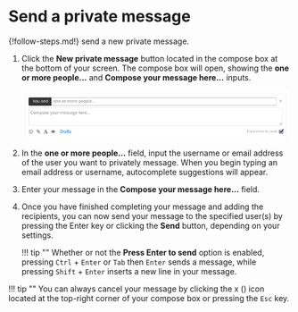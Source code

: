 # Send a private message

{!follow-steps.md!} send a new private message.

1. Click the **New private message** button located in the compose box
at the bottom of your screen.  The compose box will open, showing the
**one or more people...** and **Compose your message here...** inputs.

    ![Private message](/static/images/help/private-box.png)

2. In the **one or more people...** field, input the username or email
address of the user you want to privately message. When you begin
typing an email address or username, autocomplete suggestions will
appear.

3. Enter your message in the **Compose your message here...** field.

4. Once you have finished completing your message and adding the recipients,
you can now send your message to the specified user(s) by pressing the Enter
key or clicking the **Send** button, depending on your settings.

    !!! tip ""
        Whether or not the **Press Enter to send** option is enabled, pressing
        `Ctrl` + `Enter` or `Tab` then `Enter` sends a message, while pressing
        `Shift` + `Enter` inserts a new line in your message.

!!! tip ""
    You can always cancel your message by clicking the x (<i
    class="fa fa-times"></i>) icon located at the top-right corner of
    your compose box or pressing the `Esc` key.
